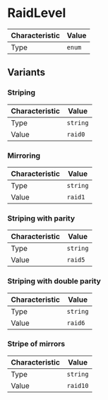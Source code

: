 <!-- THIS FILE IS AUTOMATICALLY GENERATED BY DOCBUILDER, DO NOT EDIT MANUALLY! -->

# RaidLevel

| Characteristic | Value |
| -------------- | ----- |
| Type | `enum` |

## Variants

### Striping

| Characteristic | Value |
| -------------- | ----- |
| Type | `string` |
| Value | `raid0` |

### Mirroring

| Characteristic | Value |
| -------------- | ----- |
| Type | `string` |
| Value | `raid1` |

### Striping with parity

| Characteristic | Value |
| -------------- | ----- |
| Type | `string` |
| Value | `raid5` |

### Striping with double parity

| Characteristic | Value |
| -------------- | ----- |
| Type | `string` |
| Value | `raid6` |

### Stripe of mirrors

| Characteristic | Value |
| -------------- | ----- |
| Type | `string` |
| Value | `raid10` |

